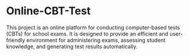 # Online-CBT-Test
This project is an online platform for conducting computer-based tests (CBTs) for school exams. It is designed to provide an efficient and user-friendly environment for administering exams, assessing student knowledge, and generating test results automatically.
